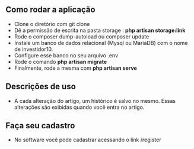 ## Como rodar a aplicação

- Clone o diretório com git clone 
- Dê a permissão de escrita na pasta storage : <b>php artisan storage:link</b>
- Rode o composer dump-autoload ou composer update
- Instale um banco de dados relacional (Mysql ou MariaDB) com o nome de investidor10.
- Configure esse banco no seu arquivo .env
- Rode o comando <b>php artisan migrate</b>
- Finalmente, rode a mesma com <b>php artisan serve</b>
## Descrições de uso

- A cada alteração do artigo, um histórico é salvo no mesmo. Essas alterações são exibidas quando você entra no artigo.

## Faça seu cadastro

- No software você pode cadastrar acessando o link /register

